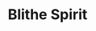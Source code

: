 ---
title: Blithe Spirit
year: 1978
opening_date: 1978-05-05
closing_date: 1978-05-20
layout: productions
featured_image: 
image_caption:
image_credit:
playbill: 
category: 
Theatre: Theatre Jacksonville
Venue: Little Theatre
cast:
  Edith: Cynthia Wooden
  Ruth: Kandice McNett
  Charles: Harry McClintock
  Dr. Bradman: Robert Drake
  Violet Bradman: Kay McClintock
  Madame Arcati: Gerri Turbow
  Elvira: Nancy Kaye
crew:
  Director: Robert Knowles
  Scene Design: Mike Murphy
  Stage Manager: Doug Thomas
  Assistant Stage Managers:
    - Laurie Kaden
    - Barbara Stillson
  Lighting Design: Kelly Hart
  Lighting Technician: Valerie Howard
  Sound: Amelia Senhausen
  Properties:
    - Pam Jackson
    - Sabina Meyer
    - Niki Morrissett
  Head Grip: Bob Morrison
  Set Construction:
    - Sarah Barto
    - Scott Dunham
    - Sam Frankhouser
    - Marty Friedman
    - Tom Heffernan
    - Laura Heidenrich
    - Bob Isenberger
    - Pam Jackson
    - Niki Morrissett
    - Bob Morrison
    - David McCarthy
    - Glenn McCarthy
    - Peter Rivera
    - Bebe Schroder
    - David Stillson
  Costumes:
    - Gert Berman
    - Nancy Kaye
  Publicity: Madge Bruner
  Box Office:
    - Pat Mullarkey
    - Shirley Cooke
    - Ann Dubow
    - Joyce Kaye
    - Bette Sheurer
    - Pat Somers
    - Esta Tkac
    - Martha Wynne
orchestra:
external_links:
---